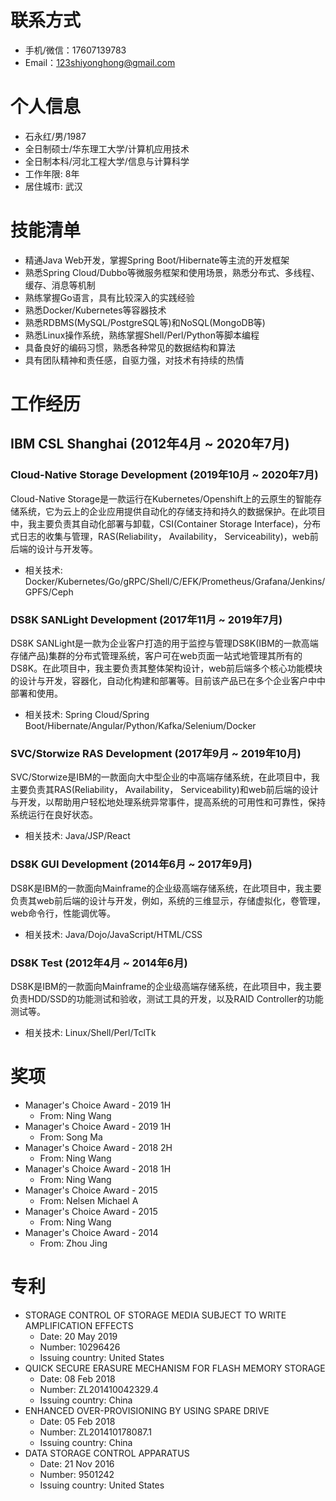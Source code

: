 
# 联系方式

- 手机/微信：17607139783
- Email：123shiyonghong@gmail.com

# 个人信息

 - 石永红/男/1987
 - 全日制硕士/华东理工大学/计算机应用技术
 - 全日制本科/河北工程大学/信息与计算科学
 - 工作年限: 8年
 - 居住城市: 武汉


# 技能清单
- 精通Java Web开发，掌握Spring Boot/Hibernate等主流的开发框架
- 熟悉Spring Cloud/Dubbo等微服务框架和使用场景，熟悉分布式、多线程、缓存、消息等机制
- 熟练掌握Go语言，具有比较深入的实践经验
- 熟悉Docker/Kubernetes等容器技术
- 熟悉RDBMS(MySQL/PostgreSQL等)和NoSQL(MongoDB等)
- 熟悉Linux操作系统，熟练掌握Shell/Perl/Python等脚本编程
- 具备良好的编码习惯，熟悉各种常见的数据结构和算法
- 具有团队精神和责任感，自驱力强，对技术有持续的热情

# 工作经历

## IBM CSL Shanghai (2012年4月 ~ 2020年7月)

### Cloud-Native Storage Development (2019年10月 ~ 2020年7月)
Cloud-Native Storage是一款运行在Kubernetes/Openshift上的云原生的智能存储系统，它为云上的企业应用提供自动化的存储支持和持久的数据保护。在此项目中，我主要负责其自动化部署与卸载，CSI(Container Storage Interface)，分布式日志的收集与管理，RAS(Reliability， Availability， Serviceability)，web前后端的设计与开发等。
- 相关技术: Docker/Kubernetes/Go/gRPC/Shell/C/EFK/Prometheus/Grafana/Jenkins/GPFS/Ceph

### DS8K SANLight Development (2017年11月 ~ 2019年7月)
DS8K SANLight是一款为企业客户打造的用于监控与管理DS8K(IBM的一款高端存储产品)集群的分布式管理系统，客户可在web页面一站式地管理其所有的DS8K。在此项目中，我主要负责其整体架构设计，web前后端多个核心功能模块的设计与开发，容器化，自动化构建和部署等。目前该产品已在多个企业客户中中部署和使用。
- 相关技术: Spring Cloud/Spring Boot/Hibernate/Angular/Python/Kafka/Selenium/Docker

### SVC/Storwize RAS Development (2017年9月 ~ 2019年10月)
SVC/Storwize是IBM的一款面向大中型企业的中高端存储系统，在此项目中，我主要负责其RAS(Reliability， Availability， Serviceability)和web前后端的设计与开发，以帮助用户轻松地处理系统异常事件，提高系统的可用性和可靠性，保持系统运行在良好状态。
- 相关技术: Java/JSP/React

### DS8K GUI Development (2014年6月 ~ 2017年9月)
DS8K是IBM的一款面向Mainframe的企业级高端存储系统，在此项目中，我主要负责其web前后端的设计与开发，例如，系统的三维显示，存储虚拟化，卷管理，web命令行，性能调优等。
- 相关技术: Java/Dojo/JavaScript/HTML/CSS

### DS8K Test (2012年4月 ~ 2014年6月)
DS8K是IBM的一款面向Mainframe的企业级高端存储系统，在此项目中，我主要负责HDD/SSD的功能测试和验收，测试工具的开发，以及RAID Controller的功能测试等。
- 相关技术: Linux/Shell/Perl/TclTk


# 奖项
- Manager's Choice Award - 2019 1H
    - From: Ning Wang
- Manager's Choice Award - 2019 1H
    - From: Song Ma
- Manager's Choice Award - 2018 2H
    - From: Ning Wang
- Manager's Choice Award - 2018 1H
    - From: Ning Wang
- Manager's Choice Award - 2015
    - From: Nelsen Michael A
- Manager's Choice Award - 2015
    - From: Ning Wang
- Manager's Choice Award - 2014
    - From: Zhou Jing

# 专利
- STORAGE CONTROL OF STORAGE MEDIA SUBJECT TO WRITE AMPLIFICATION EFFECTS
  - Date: 20 May 2019
  - Number: 10296426
  - Issuing country: United States
- QUICK SECURE ERASURE MECHANISM FOR FLASH MEMORY STORAGE
  - Date: 08 Feb 2018
  - Number: ZL201410042329.4
  - Issuing country: China
- ENHANCED OVER-PROVISIONING BY USING SPARE DRIVE
  - Date: 05 Feb 2018
  - Number: ZL201410178087.1
  - Issuing country: China
- DATA STORAGE CONTROL APPARATUS
  - Date: 21 Nov 2016
  - Number: 9501242
  - Issuing country: United States


      
